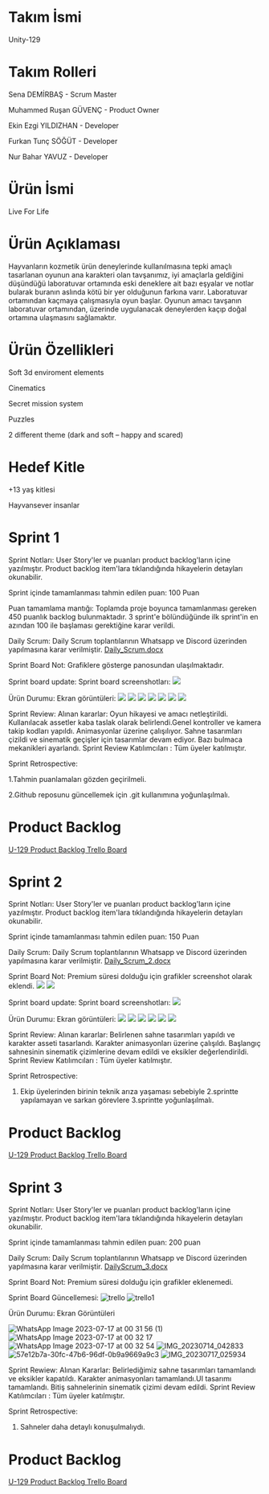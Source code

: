 # Takım İsmi
Unity-129

# Takım Rolleri
Sena DEMİRBAŞ - Scrum Master

Muhammed Ruşan GÜVENÇ - Product Owner

Ekin Ezgi YILDIZHAN - Developer

Furkan Tunç SÖĞÜT - Developer

Nur Bahar YAVUZ - Developer

# Ürün İsmi
Live For Life

# Ürün Açıklaması
Hayvanların kozmetik ürün deneylerinde kullanılmasına tepki amaçlı tasarlanan oyunun ana karakteri olan tavşanımız, iyi amaçlarla geldiğini düşündüğü laboratuvar ortamında eski deneklere ait bazı eşyalar ve notlar bularak buranın aslında kötü bir yer olduğunun farkına varır. Laboratuvar ortamından kaçmaya çalışmasıyla oyun başlar. Oyunun amacı tavşanın laboratuvar ortamından, üzerinde uygulanacak deneylerden kaçıp doğal ortamına ulaşmasını sağlamaktır.

# Ürün Özellikleri

Soft 3d enviroment elements

Cinematics

Secret mission system

Puzzles

2 different theme (dark and soft – happy and scared)

# Hedef Kitle
+13 yaş kitlesi

Hayvansever insanlar

# Sprint 1

Sprint Notları: User Story'ler ve puanları product backlog'ların içine yazılmıştır. Product backlog item'lara tıklandığında hikayelerin detayları okunabilir.

Sprint içinde tamamlanması tahmin edilen puan: 100 Puan

Puan tamamlama mantığı: Toplamda proje boyunca tamamlanması gereken 450 puanlık backlog bulunmaktadır. 3 sprint'e bölündüğünde ilk sprint'in en azından 100 ile başlaması gerektiğine karar verildi.

Daily Scrum: Daily Scrum toplantılarının Whatsapp ve Discord  üzerinden yapılmasına karar verilmiştir. [Daily_Scrum.docx](https://github.com/senademirbass/Unity-129/blob/main/Daily_Scrum.docx)

Sprint Board Not: Grafiklere gösterge panosundan ulaşılmaktadır.

Sprint board update: Sprint board screenshotları: ![](sprint-1-gorsel/trello.png)

Ürün Durumu: Ekran görüntüleri: ![](sprint-1-gorsel/oda1.png)
![](sprint-1-gorsel/oda2.png)
![](sprint-1-gorsel/sahne_1.png)
![](sprint-1-gorsel/sahne_2.png)
![](sprint-1-gorsel/sahne_3.png)
![](sprint-1-gorsel/sahne_4.png)
![](sprint-1-gorsel/sprint1_genel_hareket_ve_kamera_takip.gif)

Sprint Review: Alınan kararlar: Oyun hikayesi ve amacı netleştirildi. Kullanılacak assetler kaba taslak olarak belirlendi.Genel kontroller ve kamera takip kodları yapıldı. Animasyonlar üzerine çalışılıyor. Sahne tasarımları çizildi ve sinematik geçişler için tasarımlar devam ediyor. Bazı bulmaca mekanikleri ayarlandı. Sprint Review Katılımcıları : Tüm üyeler katılmıştır.

Sprint Retrospective: 

1.Tahmin puanlamaları gözden geçirilmeli.

2.Github reposunu güncellemek için .git kullanımına yoğunlaşılmalı.


# Product Backlog

[U-129 Product Backlog Trello Board](https://trello.com/b/riyQvt6m/u-129)

# Sprint 2

Sprint Notları: User Story'ler ve puanları product backlog'ların içine yazılmıştır. Product backlog item'lara tıklandığında hikayelerin detayları okunabilir.

Sprint içinde tamamlanması tahmin edilen puan: 150 Puan

Daily Scrum: Daily Scrum toplantılarının Whatsapp ve Discord  üzerinden yapılmasına karar verilmiştir. [Daily_Scrum_2.docx](https://github.com/senademirbass/Unity-129/blob/main/Daily_Scrum_Sprint_2.docx)

Sprint Board Not: Premium süresi dolduğu için grafikler screenshot olarak eklendi.
![](sprint-2-gorsel/1.png)
![](sprint-2-gorsel/2.png)

Sprint board update: Sprint board screenshotları: ![](sprint-2-gorsel/sprint_2.png)

Ürün Durumu: Ekran görüntüleri: ![](sprint-2-gorsel/katletmeodası.jpg)
![](sprint-2-gorsel/sahne1.png)
![](sprint-2-gorsel/sahne2.jpg)
![](sprint-2-gorsel/sahne3.png)
![](sprint-2-gorsel/koridorVideo.gif)
![](sprint-2-gorsel/odaVideo.gif)

Sprint Review: Alınan kararlar: Belirlenen sahne tasarımları yapıldı ve karakter asseti tasarlandı. Karakter animasyonları üzerine çalışıldı. Başlangıç sahnesinin sinematik çizimlerine devam edildi ve eksikler değerlendirildi. Sprint Review Katılımcıları : Tüm üyeler katılmıştır.

Sprint Retrospective: 

1. Ekip üyelerinden birinin teknik arıza yaşaması sebebiyle 2.sprintte yapılamayan ve sarkan görevlere 3.sprintte yoğunlaşılmalı.


# Product Backlog

[U-129 Product Backlog Trello Board](https://trello.com/b/wWiXLAKF/2-sprint)

# Sprint 3

Sprint Notları: User Story'ler ve puanları product backlog'ların içine yazılmıştır. Product backlog item'lara tıklandığında hikayelerin detayları okunabilir.

Sprint içinde tamamlanması tahmin edilen puan: 200 puan

Daily Scrum: Daily Scrum toplantılarının Whatsapp ve Discord üzerinden yapılmasına karar verilmiştir.
[DailyScrum_3.docx](https://github.com/senademirbass/Unity-129/blob/main/DailyScrum_3.docx)


Sprint Board Not: Premium süresi dolduğu için grafikler eklenemedi.

Sprint Board Güncellemesi:
![trello](https://github.com/OyunveUygulamaAkademisi/Bootcamp2022Example/assets/121698172/62d03dc6-0f23-49d5-9f79-0a0c603a66c2)
![trello1](https://github.com/OyunveUygulamaAkademisi/Bootcamp2022Example/assets/121698172/2bf944d0-a8db-42e3-88e1-0d86620eb546)

Ürün Durumu: Ekran Görüntüleri

![WhatsApp Image 2023-07-17 at 00 31 56 (1)](https://github.com/senademirbass/Unity-129/assets/121698172/56023290-ac4e-4a6d-bf7f-9d52abf4e4c1)
![WhatsApp Image 2023-07-17 at 00 32 17](https://github.com/OyunveUygulamaAkademisi/Bootcamp2022Example/assets/121698172/a8a2a0d3-3434-4daa-87e4-efa16ca34d1c)
![WhatsApp Image 2023-07-17 at 00 32 54](https://github.com/OyunveUygulamaAkademisi/Bootcamp2022Example/assets/121698172/32d83408-165d-4936-9f9a-abcd60a31b15)
![IMG_20230714_042833](https://github.com/senademirbass/Unity-129/assets/121698172/7a4fc84e-f55c-48b7-ac73-9e695b0c44be)
![57e12b7a-30fc-47b6-96df-0b9a9669a9c3](https://github.com/OyunveUygulamaAkademisi/Bootcamp2022Example/assets/121698172/fee86206-94b5-493c-afca-ae9b9d32ac09)
![IMG_20230717_025934](https://github.com/OyunveUygulamaAkademisi/Bootcamp2022Example/assets/121698172/f725008c-bbd9-4c5f-a3bb-78b33ad5a8ab)


Sprint Rewiew: Alınan Kararlar: Belirlediğimiz sahne tasarımları tamamlandı ve eksikler kapatıldı. Karakter animasyonları tamamlandı.UI tasarımı tamamlandı. Bitiş sahnelerinin sinematik çizimi devam edildi. Sprint Review Katılımcıları : Tüm üyeler katılmıştır.

Sprint Retrospective: 
1. Sahneler daha detaylı konuşulmalıydı.

# Product Backlog

[U-129 Product Backlog Trello Board](https://trello.com/b/JzKyre4X/3-sprint)




